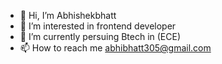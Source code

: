 - 👋 Hi, I’m Abhishekbhatt
- 👀 I’m interested in frontend developer
- 🌱 I’m currently persuing Btech in (ECE)
- 📫 How to reach me abhibhatt305@gmail.com

<!---
bhattabhi045/bhattabhi045 is a ✨ special ✨ repository because its `README.md` (this file) appears on your GitHub profile.
You can click the Preview link to take a look at your changes.
--->
